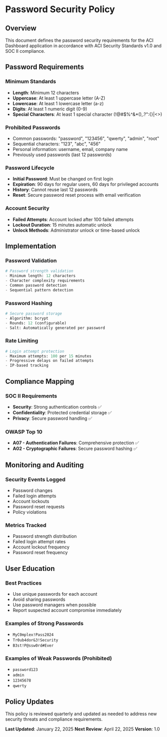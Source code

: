 # Password Security Policy

## Overview
This document defines the password security requirements for the ACI Dashboard application in accordance with ACI Security Standards v1.0 and SOC II compliance.

## Password Requirements

### Minimum Standards
- **Length**: Minimum 12 characters
- **Uppercase**: At least 1 uppercase letter (A-Z)
- **Lowercase**: At least 1 lowercase letter (a-z)
- **Digits**: At least 1 numeric digit (0-9)
- **Special Characters**: At least 1 special character (!@#$%^&*(),.?":{}|<>)

### Prohibited Passwords
- Common passwords: "password", "123456", "qwerty", "admin", "root"
- Sequential characters: "123", "abc", "456"
- Personal information: username, email, company name
- Previously used passwords (last 12 passwords)

### Password Lifecycle
- **Initial Password**: Must be changed on first login
- **Expiration**: 90 days for regular users, 60 days for privileged accounts
- **History**: Cannot reuse last 12 passwords
- **Reset**: Secure password reset process with email verification

### Account Security
- **Failed Attempts**: Account locked after 100 failed attempts
- **Lockout Duration**: 15 minutes automatic unlock
- **Unlock Methods**: Administrator unlock or time-based unlock

## Implementation

### Password Validation
```python
# Password strength validation
- Minimum length: 12 characters
- Character complexity requirements
- Common password detection
- Sequential pattern detection
```

### Password Hashing
```python
# Secure password storage
- Algorithm: bcrypt
- Rounds: 12 (configurable)
- Salt: Automatically generated per password
```

### Rate Limiting
```python
# Login attempt protection
- Maximum attempts: 100 per 15 minutes
- Progressive delays on failed attempts
- IP-based tracking
```

## Compliance Mapping

### SOC II Requirements
- **Security**: Strong authentication controls ✅
- **Confidentiality**: Protected credential storage ✅
- **Privacy**: Secure password handling ✅

### OWASP Top 10
- **A07 - Authentication Failures**: Comprehensive protection ✅
- **A02 - Cryptographic Failures**: Secure password hashing ✅

## Monitoring and Auditing

### Security Events Logged
- Password changes
- Failed login attempts
- Account lockouts
- Password reset requests
- Policy violations

### Metrics Tracked
- Password strength distribution
- Failed login attempt rates
- Account lockout frequency
- Password reset frequency

## User Education

### Best Practices
- Use unique passwords for each account
- Avoid sharing passwords
- Use password managers when possible
- Report suspected account compromise immediately

### Examples of Strong Passwords
- `MyC0mplex!Pass2024`
- `Tr0ub4dor&3!Security`
- `B3st!P@ssw0rd#Ever`

### Examples of Weak Passwords (Prohibited)
- `password123`
- `admin`
- `12345678`
- `qwerty`

## Policy Updates

This policy is reviewed quarterly and updated as needed to address new security threats and compliance requirements.

**Last Updated**: January 22, 2025
**Next Review**: April 22, 2025
**Version**: 1.0